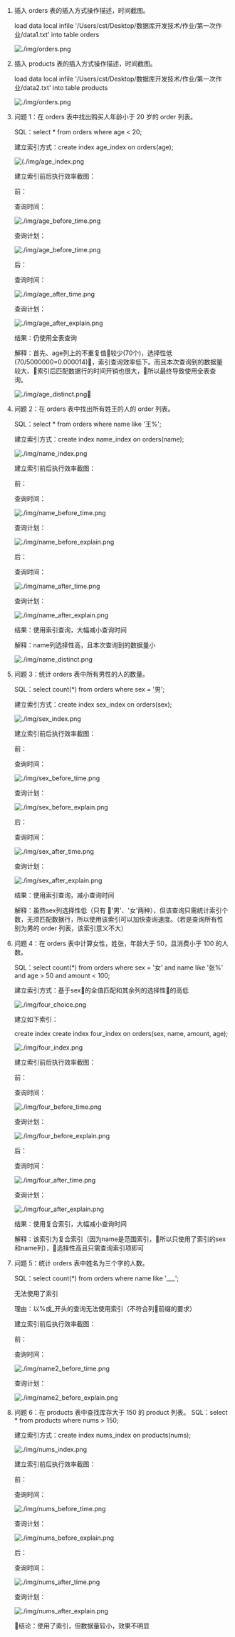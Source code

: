 1. 插入 orders 表的插入方式操作描述，时间截图。

   load data local infile '/Users/cst/Desktop/数据库开发技术/作业/第一次作业/data1.txt' into table orders

   ![./img/orders.png](./img/orders.png)

2. 插入 products 表的插入方式操作描述，时间截图。

   load data local infile '/Users/cst/Desktop/数据库开发技术/作业/第一次作业/data2.txt' into table products

   ![./img/orders.png](./img/products.png)

3. 问题 1：在 orders 表中找出购买人年龄小于 20 岁的 order 列表。

    SQL：select * from orders where age < 20;

    建立索引方式：create index age_index on orders(age);

    ![(./img/age_index.png](./img/age_index.png)

    建立索引前后执行效率截图：

    前：

    查询时间：

    ![./img/age_before_time.png](./img/age_before_time.png)

    查询计划：

    ![./img/age_before_time.png](./img/age_before_explain.png)

    后：

    查询时间：

    ![./img/age_after_time.png](./img/age_after_time.png)

    查询计划：

    ![./img/age_after_explain.png](./img/age_after_explain.png)

    结果：仍使用全表查询

    解释：首先、age列上的不重复值较少(70个)，选择性低(70/5000000=0.000014)，索引查询效率低下。而且本次查询到的数据量较大、索引后匹配数据行的时间开销也很大，所以最终导致使用全表查询。

    ![./img/age_distinct.png](./img/age_distinct.png)

4. 问题 2：在 orders 表中找出所有姓王的人的 order 列表。

    SQL：select * from orders where name like '王%';

    建立索引方式：create index name_index on orders(name);

    ![./img/name_index.png](./img/name_index.png)

    建立索引前后执行效率截图：

    前：

    查询时间：

    ![./img/name_before_time.png](./img/name_before_time.png)

    查询计划：

    ![./img/name_before_explain.png](./img/name_before_explain.png)

    后：

    查询时间：

    ![./img/name_after_time.png](./img/name_after_time.png)

    查询计划：

    ![./img/name_after_explain.png](./img/name_after_explain.png)

    结果：使用索引查询，大幅减小查询时间

    解释：name列选择性高，且本次查询到的数据量小

    ![./img/name_distinct.png](./img/name_distinct.png)

5. 问题 3：统计 orders 表中所有男性的人的数量。

    SQL：select count(*) from orders where sex = '男';

    建立索引方式：create index sex_index on orders(sex);

    ![./img/sex_index.png](./img/sex_index.png)

    建立索引前后执行效率截图：

    前：

    查询时间：

    ![./img/sex_before_time.png](./img/sex_before_time.png)

    查询计划：

    ![./img/sex_before_explain.png](./img/sex_before_explain.png)

    后：

    查询时间：

    ![./img/sex_after_time.png](./img/sex_after_time.png)

    查询计划：

    ![./img/sex_after_explain.png](./img/sex_after_explain.png)

    结果：使用索引查询，减小查询时间

    解释：虽然sex列选择性低（只有 '男'、'女'两种），但该查询只需统计索引个数，无须匹配数据行，所以使用该索引可以加快查询速度。（若是查询所有性别为男的 order 列表，该索引意义不大）

6. 问题 4：在 orders 表中计算女性，姓张，年龄大于 50，且消费小于 100 的人数。

    SQL：select count(*) from orders where sex = '女' and name like '张%' and age > 50 and amount < 100;

    建立索引方式：基于sex的全值匹配和其余列的选择性的高低

    ![./img/four_choice.png](./img/four_choice.png)

    建立如下索引：

    create index create index four_index on orders(sex, name, amount, age);

    ![./img/four_index.png](./img/four_index.png)

    建立索引前后执行效率截图：

    前：

    查询时间：

    ![./img/four_before_time.png](./img/four_before_time.png)

    查询计划：

    ![./img/four_before_explain.png](./img/four_before_explain.png)

    后：

    查询时间：

    ![./img/four_after_time.png](./img/four_after_time.png)

    查询计划：

    ![./img/four_after_explain.png](./img/four_after_explain.png)

    结果：使用复合索引，大幅减小查询时间

    解释：该索引为复合索引（因为name是范围索引，所以只使用了索引的sex和name列），选择性高且只需查询索引项即可

7. 问题 5：统计 orders 表中姓名为三个字的人数。

    SQL：select count(*) from orders where name like '___';

    无法使用了索引

    理由：以%或_开头的查询无法使用索引（不符合列前缀的要求）

    <!-- ![./img/name2_index.png](./img/name2_index.png) -->

    建立索引前后执行效率截图：

    前：

    查询时间：

    ![./img/name2_before_time.png](./img/name2_before_time.png)

    查询计划：

    ![./img/name2_before_explain.png](./img/name2_before_explain.png)

8. 问题 6：在 products 表中查找库存大于 150 的 product 列表。
    SQL：select * from products where nums > 150;

    建立索引方式：create index nums_index on products(nums);

    ![./img/nums_index.png](./img/nums_index.png)

    建立索引前后执行效率截图：

    前：

    查询时间：

    ![./img/nums_before_time.png](./img/nums_before_time.png)

    查询计划：

    ![./img/nums_before_explain.png](./img/nums_before_explain.png)

    后：

    查询时间：

    ![./img/nums_after_time.png](./img/nums_after_time.png)

    查询计划：

    ![./img/nums_after_explain.png](./img/nums_after_explain.png)

    结论：使用了索引，但数据量较小，效果不明显